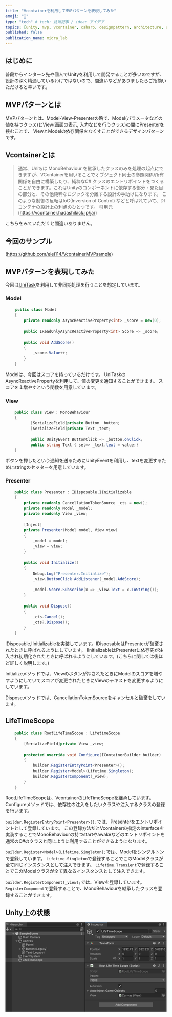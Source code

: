 ```yaml
---
title: "Vcontainerを利用してMVPパターンを表現してみた"
emoji: "🙌"
type: "tech" # tech: 技術記事 / idea: アイデア
topics: [unity, mvp, vcontainer, csharp, designpattern, architecture, unity3d]
published: false
publication_name: midra_lab
---
```

## はじめに
普段からインターン先や個人でUnityを利用して開発することが多いのですが、
設計の深く精通しているわけではないので、間違いなどがありましたらご指摘いただけると幸いです。　

## MVPパターンとは
MVPパターンとは、Model-View-Presenterの略で、Model(パラメータなどの値を持つクラス)とView(画面の表示, 入力などを行うクラス)の間にPresenterを挟むことで、
ViewとModelの依存関係をなくすことができるデザインパターンです。

## Vcontainerとは
> 通常、Unityは MonoBehaviour を継承したクラスのみを処理の起点にできますが、VContainerを用いることでオブジェクト同士の参照関係/所有関係を自由に構築したり、純粋なC# クラスのエントリポイントをつくることができます。これはUnityのコンポーネントに依存する部分・見た目の部分と、その他純粋なロジックを分離する設計の手助けになります。 
> このような制御の反転はIoC(Inversion of Control) などと呼ばれていて、DIコンテナの設計上の利点のひとつです。
> 引用元 (https://vcontainer.hadashikick.jp/ja/) 

こちらをみていただくと間違いありません。

## 今回のサンプル

(https://github.com/eiei114/VcontainerMVPsample)

## MVPパターンを表現してみた
今回は[UniTask](https://github.com/Cysharp/UniTask)を利用して非同期処理を行うことを想定しています。
### Model
```csharp
　　 public class Model
    {
        private readonly AsyncReactiveProperty<int> _score = new(0);

        public IReadOnlyAsyncReactiveProperty<int> Score => _score;
        
        public void AddScore()
        {
            _score.Value++;
        }
    }
```
Modelは、今回はスコアを持っているだけです。
UniTaskのAsyncReactivePropertyを利用して、値の変更を通知することができます。
スコアを１増やすという関数を用意しています。

### View
```csharp
    public class View : MonoBehaviour
    {
           [SerializeField]private Button _button;
           [SerializeField]private Text _text;
    
           public UnityEvent ButtonClick => _button.onClick;
           public string Text { set=> _text.text = value;}
    }
```
ボタンを押したという通知を送るためにUnityEventを利用し、textを変更するためにstringのセッターを用意しています。

### Presenter
```csharp
    public class Presenter : IDisposable,IInitializable
    {
        private readonly CancellationTokenSource _cts = new();
        private readonly Model _model;
        private readonly View _view;
        
        [Inject]
        private Presenter(Model model, View view)
        {
            _model = model;
            _view = view;
        }

        public void Initialize()
        {
            Debug.Log("Presenter.Initialize");
            _view.ButtonClick.AddListener(_model.AddScore);

            _model.Score.Subscribe(x => _view.Text = x.ToString());
        }
        
        public void Dispose()
        {
            _cts.Cancel();
            _cts?.Dispose();
        }
    }
```
IDisposable,IInitializableを実装しています。IDisposableはPresenterが破棄されたときに呼ばれるようにしています。
IInitializableはPresenterに依存先が注入され初期化されたときに呼ばれるようにしています。(こちらに関しては後ほど詳しく説明します。)

Initializeメソッドでは、Viewのボタンが押されたときにModelのスコアを増やすようにしていてスコアが変更されたときにViewのテキストを変更するようにしています。

Disposeメソッドでは、CancellationTokenSourceをキャンセルと破棄をしています。

## LifeTimeScope
```csharp
    public class RootLifeTimeScope : LifetimeScope
    {
        [SerializeField]private View _view;
        
        protected override void Configure(IContainerBuilder builder)
        {
            builder.RegisterEntryPoint<Presenter>();
            builder.Register<Model>(Lifetime.Singleton);
            builder.RegisterComponent(_view);
        }
    }
```
RootLifeTimeScopeは、VcontainerのLifeTimeScopeを継承しています。
Configureメソッドでは、依存性の注入をしたいクラスや注入するクラスの登録を行います。

`builder.RegisterEntryPoint<Presenter>();`では、Presenterをエントリポイントとして登録しています。
この登録方法だとVcontainerの指定のinterfaceを実装することでMonoBehaviourの持つstartやawakeなどのエントリポイントを
通常のC#のクラスと同じように利用することができるようになります。

`builder.Register<Model>(Lifetime.Singleton);`では、Modelをシングルトンで登録しています。
`Lifetime.Singleton`で登録することでこのModelクラスが全て同じインスタンスとして注入できます。
`Lifetime.Transient`で登録することでこのModelクラスが全て異なるインスタンスとして注入できます。

`builder.RegisterComponent(_view);`では、Viewを登録しています。
`RegisterComponent`で登録することで、MonoBehaviourを継承したクラスを登録することができます。

## Unity上の状態
![](/images/606664fdf15340/unity_view.png)